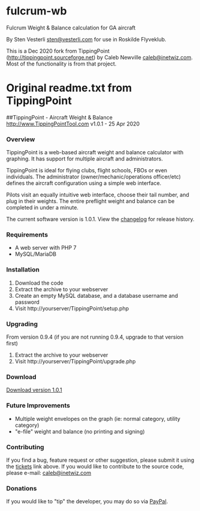# fulcrum-wb
Fulcrum Weight &amp; Balance calculation for GA aircraft

By Sten Vesterli <sten@vesterli.com> for use in Roskilde Flyveklub.

This is a Dec 2020 fork from TippingPoint (http://tippingpoint.sourceforge.net) by Caleb Newville <caleb@inetwiz.com>. Most of the functionality is from that project.

# Original readme.txt from TippingPoint
##TippingPoint - Aircraft Weight & Balance
http://www.TippingPointTool.com
v1.0.1 - 25 Apr 2020

### Overview
TippingPoint is a web-based aircraft weight and balance calculator with graphing. It has support for multiple aircraft and administrators.

TippingPoint is ideal for flying clubs, flight schools, FBOs or even individuals.  The administrator (owner/mechanic/operations officer/etc) defines the aircraft configuration using a simple web interface.

Pilots visit an equally intuitive web interface, choose their tail number, and plug in their weights.  The entire preflight weight and balance can be completed in under a minute.

The current software version is 1.0.1.  View the [changelog](http://tippingpoint.sourceforge.net/changelog.txt) for release history.

### Requirements
* A web server with PHP 7
* MySQL/MariaDB

### Installation
1. Download the code
2. Extract the archive to your webserver
3. Create an empty MySQL database, and a database username and password
4. Visit http://yourserver/TippingPoint/setup.php

### Upgrading
From version 0.9.4 (if you are not running 0.9.4, upgrade to that version first)
1. Extract the archive to your webserver
2. Visit http://yourserver/TippingPoint/upgrade.php

### Download
[Download version 1.0.1](https://sourceforge.net/projects/tippingpoint/files/TippingPoint-1.0.1/)

### Future Improvements
* Multiple weight envelopes on the graph (ie: normal category, utility category)
* "e-file" weight and balance (no printing and signing)

### Contributing
If you find a bug, feature request or other suggestion, please submit it using the [tickets](https://sourceforge.net/p/tippingpoint/tickets/) link above.
If you would like to contribute to the source code, please e-mail: <caleb@inetwiz.com>

### Donations
If you would like to "tip" the developer, you may do so via [PayPal](https://www.paypal.com/cgi-bin/webscr?cmd=_s-xclick&hosted_button_id=34CMYSQG2R49Y).
